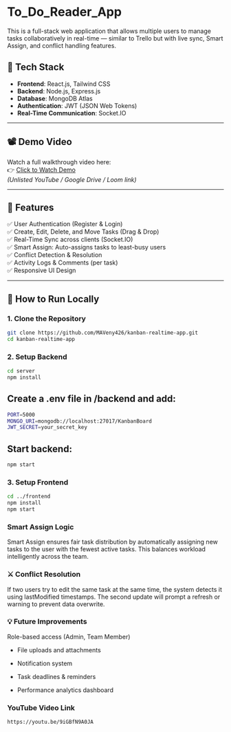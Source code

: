 # To_Do_Reader_App

This is a full-stack web application that allows multiple users to manage tasks collaboratively in real-time — similar to Trello but with live sync, Smart Assign, and conflict handling features.

## 🔧 Tech Stack

- **Frontend**: React.js, Tailwind CSS
- **Backend**: Node.js, Express.js
- **Database**: MongoDB Atlas
- **Authentication**: JWT (JSON Web Tokens)
- **Real-Time Communication**: Socket.IO

---

## 📽 Demo Video

Watch a full walkthrough video here:  
👉 [Click to Watch Demo](https://your-video-link.com)  
*(Unlisted YouTube / Google Drive / Loom link)*

---

## 🔐 Features

✅ User Authentication (Register & Login)  
✅ Create, Edit, Delete, and Move Tasks (Drag & Drop)  
✅ Real-Time Sync across clients (Socket.IO)  
✅ Smart Assign: Auto-assigns tasks to least-busy users  
✅ Conflict Detection & Resolution  
✅ Activity Logs & Comments (per task)  
✅ Responsive UI Design  

---

## 🚀 How to Run Locally

### 1. Clone the Repository
```bash
git clone https://github.com/MAVeny426/kanban-realtime-app.git
cd kanban-realtime-app
```

### 2. Setup Backend
```bash
cd server
npm install
```

## Create a .env file in /backend and add:
```bash
PORT=5000
MONGO_URI=mongodb://localhost:27017/KanbanBoard
JWT_SECRET=your_secret_key
```

## Start backend:
```bash
npm start
```

### 3. Setup Frontend
```bash
cd ../frontend
npm install
npm start
```

### Smart Assign Logic
Smart Assign ensures fair task distribution by automatically assigning new tasks to the user with the fewest active tasks. This balances workload intelligently across the team.

### ⚔️ Conflict Resolution
If two users try to edit the same task at the same time, the system detects it using lastModified timestamps. The second update will prompt a refresh or warning to prevent data overwrite.

### 💡 Future Improvements
Role-based access (Admin, Team Member)

- File uploads and attachments

- Notification system

- Task deadlines & reminders

- Performance analytics dashboard

### YouTube Video Link
```bash
https://youtu.be/9iGBfN9A0JA
```
